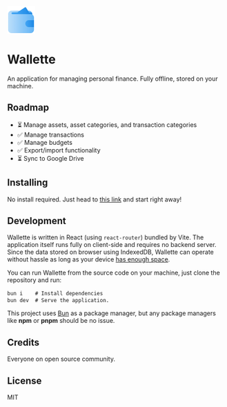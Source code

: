 <img src="https://raw.githubusercontent.com/adithyaharun/wallette/refs/heads/main/public/wallette.webp" height="64" />

# Wallette

An application for managing personal finance. Fully offline, stored on your machine.

## Roadmap

- ⏳ Manage assets, asset categories, and transaction categories
- ✅ Manage transactions
- ✅ Manage budgets
- ✅ Export/import functionality
- ⏳ Sync to Google Drive

## Installing

No install required. Just head to [this link](https://wallette.aprdth.com) and start right away!

## Development

Wallette is written in React (using `react-router`) bundled by Vite. The application itself runs fully on client-side and requires no backend server. Since the data stored on browser using IndexedDB, Wallette can operate without hassle as long as your device [has enough space](https://developer.mozilla.org/en-US/docs/Web/API/Storage_API/Storage_quotas_and_eviction_criteria#how_much_data_can_be_stored).

You can run Wallette from the source code on your machine, just clone the repository and run:

```shell
bun i    # Install dependencies
bun dev  # Serve the application.
```

This project uses [Bun](https://bun.sh) as a package manager, but any package managers like **npm** or **pnpm** should be no issue.

## Credits

Everyone on open source community.

## License

MIT